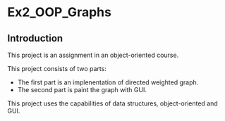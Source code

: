 # Ex2_OOP_Graphs

## Introduction
  This project is an assignment in an object-oriented course.
  
  This project consists of two parts:
   -  The first part is an implenentation of directed weighted graph.
   -  The second part is paint the graph with GUI.
   
  This project uses the capabilities of data structures, object-oriented and GUI.
